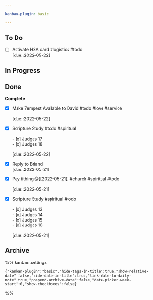 ```yaml
---

kanban-plugin: basic

---
```


## To Do

- [ ] Activate HSA card #logistics #todo <br>[due::2022-05-22]


## In Progress



## Done

**Complete**
- [x] Make 7empest Available to David #todo #love #service<br><br>[due::2022-05-22]
- [x] Scripture Study #todo #spiritual <br><br>- [x] Judges 17<br>- [x] Judges 18<br><br>[due::2022-05-22]
- [x] Reply to Briand <br>[due::2022-05-21]
- [x] Pay tithing @[[2022-05-21]] #church #spiritual #todo <br><br>[due::2022-05-21]
- [x] Scripture Study #spiritual #todo <br><br>- [x] Judges 13 <br>- [x] Judges 14 <br>- [x] Judges 15<br>- [x] Judges 16<br><br>[due::2022-05-21]


## Archive





%% kanban:settings
```
{"kanban-plugin":"basic","hide-tags-in-title":true,"show-relative-date":false,"hide-date-in-title":true,"link-date-to-daily-note":true,"prepend-archive-date":false,"date-picker-week-start":0,"show-checkboxes":false}
```
%%